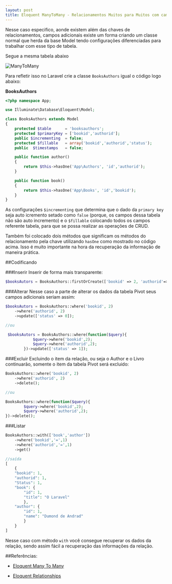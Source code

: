 ```yaml
---
layout: post
title: Eloquent ManyToMany - Relacionamentos Muitos para Muitos com campos adicionais na tabela Pivot expondo a classe Model
---
```


Nesse caso especifico, aonde existem além das chaves de relacionamentos, campos adicionais existe um forma criando um classe normal que herda da base Model tendo configurações diferenciadas para trabalhar com esse tipo de tabela.

Segue a mesma tabela abaixo

![ManyToMany](https://github.com/diasfulvio/howto/raw/master/images/N-M.png)

Para refletir isso no Laravel crie a classe `BooksAuthors` igual o código logo abaixo:

__BooksAuthors__

```PHP
<?php namespace App;

use Illuminate\Database\Eloquent\Model;

class BooksAuthors extends Model
{
    protected $table      = 'booksauthors';
    protected $primaryKey = ['bookid','authorid'];
    public $incrementing  = false;
    protected $fillable   = array('bookid','authorid','status');
    public  $timestamps   = false;

    public function author()
    {
        return $this->hasOne('App\Authors', 'id','authorid');
    }

    public function book()
    {
        return $this->hasOne('App\Books', 'id','bookid');
    }
}
```
As configurações `$incrementing` que determina que o dado da `primary key` seja auto icremento setado como `false` (porque, os campos dessa tabela não são auto incremento) e o `$fillable` colocando todos os campos referente tabela, para que se possa realizar as operações de CRUD.

Também foi colocado dois métodos que significam os métodos do relacionamento pela chave utilizando `hasOne` como mostrado no código acima. Isso é muito importante na hora da recuperação da informação de maneira prática.

##Codificando

###Inserir
Inserir de forma mais transparente:
```PHP
$booksAutors = BooksAuthors::firstOrCreate(['bookid' => 2, 'authorid'=> 2, 'status' =>1]);

```
###Alterar
Nesse caso a parte de alterar os dados da tabela Pivot seus campos adicionais seriam assim:

```PHP
$booksAutors = BooksAuthors::where('bookid', 2)
    ->where('authorid', 2)
    ->update(['status' => 0]);

//ou

 $booksAutors = BooksAuthors::where(function($query){
            $query->where('bookid',2);
            $query->where('authorid',2);
        })->update(['status' => 1]);

```

###Excluir
Excluindo o item da relação, ou seja o Author e o Livro continuarão, somente o item da tabela Pivot será excluido:
```PHP
BooksAuthors::where('bookid', 2)
    ->where('authorid', 2)
    ->delete();

//ou

BooksAuthors::where(function($query){
        $query->where('bookid',2);
        $query->where('authorid',2);
})->delete();
```

###Listar

```PHP
BooksAuthors::with(['book','author'])
    ->where('bookid','=',1)
    ->where('authorid','=',1)
    ->get()

//saída
[
    {
    "bookid": 1,
    "authorid": 1,
    "Status": 1,
    "book": {
        "id": 1,
        "title": "O Laravel"
        },
    "author": {
        "id": 1,
        "name": "Dumond de Andrad"
        }
    }
]
```
Nesse caso com método `with` você consegue recuperar os dados da relação, sendo assim fácil a recuperação das informações da relação.

##Referências:

- [Eloquent Many To Many](http://laravel.com/docs/5.0/eloquent#many-to-many)

- [Eloquent Relationships](http://laravel.com/docs/5.0/eloquent#relationships)
